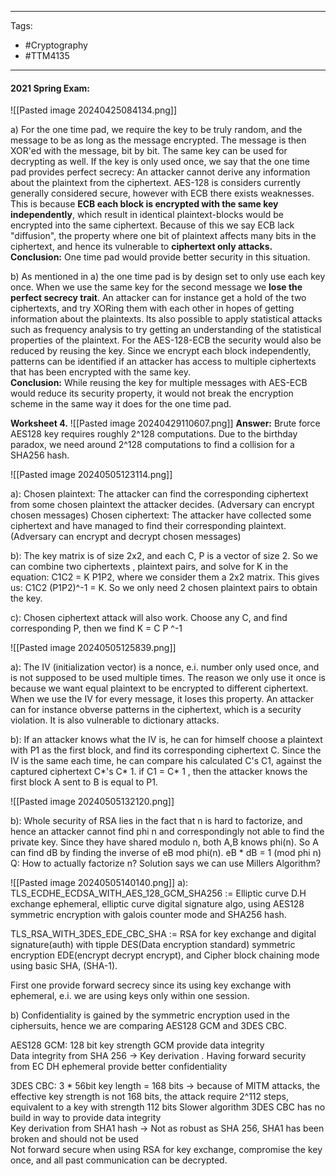 
----------------------------------------------------------------------
Tags:
- #Cryptography 
- #TTM4135
-----------------------------------------------------------------------

#### 2021 Spring Exam:
![[Pasted image 20240425084134.png]]

a) For the one time pad, we require the key to be truly random, and the message to be as long as the message encrypted. The message is then XOR'ed with the message, bit by bit. The same key can be used for decrypting as well. If the key is only used once, we say that the one time pad provides perfect secrecy: An attacker cannot derive any information about the plaintext from the ciphertext. 
AES-128 is considers currently generally considered secure, however with ECB there exists weaknesses. This is because **ECB each block is encrypted with the same key independently**, which result in identical plaintext-blocks would be encrypted into the same ciphertext. Because of this we say ECB lack "diffusion", the property where one bit of plaintext affects many bits in the ciphertext, and hence its vulnerable to **ciphertext only attacks.**  
**Conclusion:** One time pad would provide better security in this situation. 

b) As mentioned in a) the one time pad is by design set to only use each key once. When we use the same key for the second message we **lose the perfect secrecy trait**. An attacker can for instance get a hold of the two ciphertexts, and try XORing them with each other in hopes of getting information about the plaintexts. Its also possible to apply statistical attacks such as frequency analysis to try getting an understanding of the statistical properties of the plaintext. 
For the AES-128-ECB the security would also be reduced by reusing the key. Since we encrypt each block independently, patterns can be identified if an attacker has access to multiple ciphertexts that has been encrypted with the same key.     
 **Conclusion:** While reusing the key for multiple messages with AES-ECB would reduce its security property, it would not break the encryption scheme in the same way it does for the one time pad.


**Worksheet 4.**
![[Pasted image 20240429110607.png]]
**Answer:** 
Brute force AES128 key requires roughly 2^128 computations. Due to the birthday paradox, we need around 2^128 computations to find a collision for a SHA256 hash. 



![[Pasted image 20240505123114.png]]

a): 
Chosen plaintext: The attacker can find the corresponding ciphertext from some chosen plaintext the attacker decides. (Adversary can encrypt chosen messages)
Chosen ciphertext: The attacker have collected some ciphertext and have managed to find their corresponding plaintext.  (Adversary can encrypt and decrypt chosen messages)

b):
The key matrix is of size 2x2, and each C, P is a vector of size 2. So we can combine two ciphertexts , plaintext pairs, and solve for K in the equation: C1C2 = K P1P2, where we consider them a 2x2 matrix. This gives us: C1C2 (P1P2)^-1 = K. So we only need 2 chosen plaintext pairs to obtain the key.

c): Chosen ciphertext attack will also work. Choose any C, and find corresponding P, then we find K = C P ^-1 


![[Pasted image 20240505125839.png]]

a): 
The IV (initialization vector) is a nonce, e.i. number only used once, and is not supposed to be used multiple times. The reason we only use it once is because we want equal plaintext to be encrypted to different ciphertext. When we use the IV for every message, it loses this property. An attacker can for instance obverse patterns in the ciphertext, which is a security violation. It is also vulnerable to dictionary attacks. 

b):
If an attacker knows what the IV is, he can for himself choose a plaintext with P1 as the first block, and find its corresponding ciphertext C. Since the IV is the same each time, he can compare his calculated C's C1, against the captured ciphertext C*'s C* 1.  if C1 = C* 1 , then the attacker knows the first block A sent to B is equal to P1. 

![[Pasted image 20240505132120.png]]

b):
Whole security of RSA lies in the fact that n is hard to factorize, and hence an attacker cannot find phi n and correspondingly not able to find the private key. Since they have shared modulo n, both A,B knows phi(n). So A can find dB by finding the inverse of eB mod phi(n). eB * dB = 1 (mod phi n)
Q: How to actually factorize n? Solution says we can use Millers Algorithm? 

![[Pasted image 20240505140140.png]]
a):
TLS_ECDHE_ECDSA_WITH_AES_128_GCM_SHA256 :=
Elliptic curve D.H exchange ephemeral, elliptic curve digital signature algo, using AES128 symmetric encryption with galois counter mode and SHA256 hash.

TLS_RSA_WITH_3DES_EDE_CBC_SHA :=
RSA for key exchange and digital signature(auth) with tipple DES(Data encryption standard) symmetric encryption EDE(encrypt decrypt encrypt), and Cipher block chaining mode using basic SHA, (SHA-1).

First one provide forward secrecy since its using key exchange with ephemeral, e.i. we are using keys only within one session. 

b) Confidentiality is gained by the symmetric encryption used in the ciphersuits, hence we are comparing AES128 GCM and 3DES CBC.

AES128 GCM: 
128 bit key strength 
GCM provide data integrity  
Data integrity from SHA 256 -> Key derivation . 
Having forward security from EC DH ephemeral provide better confidentiality  

3DES CBC:
3 * 56bit key length = 168 bits -> because of MITM attacks, the effective key strength is not 168 bits, the attack require 2^112 steps, equivalent to a key with strength 112 bits 
Slower algorithm 
3DES CBC has no build in way to provide data integrity  
Key derivation from SHA1 hash -> Not as robust as SHA 256, SHA1 has been broken and should not be used  
Not forward secure when using RSA for key exchange, compromise the key once, and all past communication can be decrypted. 
